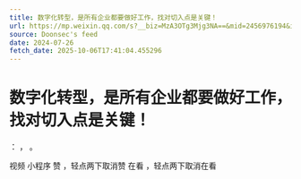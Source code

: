 ```yaml
---
title: 数字化转型，是所有企业都要做好工作，找对切入点是关键！
url: https://mp.weixin.qq.com/s?__biz=MzA3OTg3Mjg3NA==&mid=2456976194&idx=1&sn=79eb44974e9a49c653ae762a3a2f47fb
source: Doonsec's feed
date: 2024-07-26
fetch_date: 2025-10-06T17:41:04.455296
---
```


# 数字化转型，是所有企业都要做好工作，找对切入点是关键！

：
，
。

视频
小程序
赞
，轻点两下取消赞
在看
，轻点两下取消在看